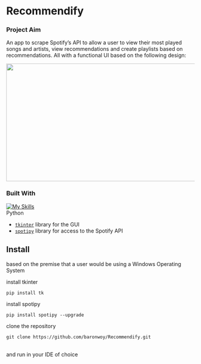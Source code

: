 # Recommendify

### Project Aim
 An app to scrape Spotify’s API to allow a user to view their most played songs and artists, view recommendations and create playlists based on recommendations. All with a functional UI based on the following design: <br>
 
<img src="https://github.com/baronwoy/Recommendify/assets/157763277/c0606576-02a2-449e-a663-4461b4111407" width="750" height="314.06">

### Built With

[![My Skills](https://skillicons.dev/icons?i=py)](https://skillicons.dev) <br />
Python

* [`tkinter`](https://tkdocs.com/tutorial/index.html) library for the GUI
* [`spotipy`](https://spotipy.readthedocs.io/en/2.22.1/) library for access to the Spotify API

## Install
based on the premise that a user would be using a Windows Operating System <br/>

install tkinter
```
pip install tk
```
install spotipy
```
pip install spotipy --upgrade
```
clone the repository
```
git clone https://github.com/baronwoy/Recommendify.git
```
<br>
and run in your IDE of choice
